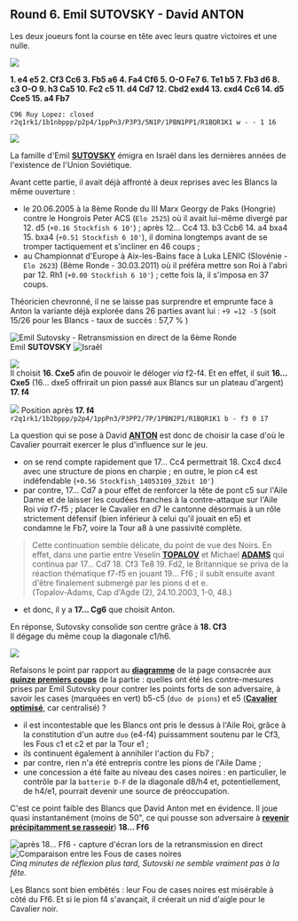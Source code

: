 ## Round 6. Emil SUTOVSKY - David ANTON

Les deux joueurs font la course en tête avec leurs quatre victoires et une nulle.

![](Standings_R05.png)

**1. e4 e5 2. Cf3 Cc6 3. Fb5 a6 4. Fa4 Cf6 5. O-O Fe7 6. Te1 b5 7. Fb3 d6 8. c3 O-O 9. h3 Ca5 10. Fc2 c5 11. d4 Cd7 12. Cbd2 exd4 13. cxd4 Cc6 14. d5 Cce5 15. a4 Fb7**

`C96 Ruy Lopez: closed`  
`r2q1rk1/1b1nbppp/p2p4/1ppPn3/P3P3/5N1P/1PBN1PP1/R1BQR1K1 w - - 1 16`

![](Diag_00.png)

La famille d'Emil [**SUTOVSKY**][1] émigra en Israël dans les dernières années de l'existence de l'Union Soviétique.

Avant cette partie, il avait déjà affronté à deux reprises avec les Blancs la même ouverture :

* le 20.06.2005 à la 8ème Ronde du III Marx Georgy de Paks (Hongrie) contre le Hongrois Peter ACS (`Elo 2525`) où il avait lui-même divergé par 12. d5 (`+0.16 Stockfish 6 10'`) ; après 12... Cc4 13. b3 Ccb6 14. a4 bxa4 15. bxa4 (`+0.51 Stockfish 6 10'`), il domina longtemps avant de se tromper tactiquement et s'incliner en 46 coups ;  
* au Championnat d'Europe à Aix-les-Bains face à Luka LENIC (Slovénie - `Elo 2623`) (8ème Ronde - 30.03.2011) où il préféra mettre son Roi à l'abri par 12. Rh1 (`+0.00 Stockfish 6 10'`) ; cette fois là, il s'imposa en 37 coups.

Théoricien chevronné, il ne se laisse pas surprendre et emprunte face à Anton la variante déjà explorée dans 26 parties avant lui : `+9 =12 -5` (soit 15/26 pour les Blancs - taux de succès : 57,7 % )

![](Sutovsky.png "Emil Sutovsky - Retransmission en direct de la 6&egrave;me Ronde")  
Emil **SUTOVSKY** ![](ISR.png "Isra&ecirc;l")

![](17-Nxe5.png)  
Il choisit **16. Cxe5** afin de pouvoir le déloger *via* f2-f4. Et en effet, il suit **16... Cxe5** (16... dxe5 offrirait un pion passé aux Blancs sur un plateau d'argent) **17. f4**

![](Diag_02.png) Position après **17. f4**  
`r2q1rk1/1b2bppp/p2p4/1ppPn3/P3PP2/7P/1PBN2P1/R1BQR1K1 b - f3 0 17`

La question qui se pose à David [**ANTON**][2] est donc de choisir la case d'où le Cavalier pourrait exercer le plus d'influence sur le jeu.

* on se rend compte rapidement que 17... Cc4 permettrait 18. Cxc4 dxc4 avec une structure de pions en charpie ; en outre, le pion c4 est indéfendable (`+0.56 Stockfish_14053109_32bit 10'`)  
* par contre, 17... Cd7 a pour effet de renforcer la tête de pont c5 sur l'Aile Dame et de laisser les coudées franches à la contre-attaque sur l'Aile Roi *via* f7-f5 ; placer le Cavalier en d7 le cantonne désormais à un rôle strictement défensif (bien inférieur à celui qu'il jouait en e5) et condamne le Fb7, voire la Tour a8 à une passivité complète.

> Cette continuation semble délicate, du point de vue des Noirs. En effet, dans une partie entre Veselin [**TOPALOV**][3] et Michael [**ADAMS**][4] qui continua par 17... Cd7 18. Cf3 Te8 19. Fd2, le Britannique se priva de la réaction thématique f7-f5 en jouant 19... Ff6 ; il subit ensuite avant d'être finalement submergé par les pions d et e.  
> (Topalov-Adams, Cap d'Agde (2), 24.10.2003, 1-0, 48.)

* et donc, il y a **17... Cg6** que choisit Anton.

En réponse, Sutovsky consolide son centre grâce à **18. Cf3**  
Il dégage du même coup la diagonale c1/h6.

![](Diag_03.png)

Refaisons le point par rapport au [**diagramme**][5] de la page consacrée aux [**quinze premiers coups**][6] de la partie : quelles ont été les contre-mesures prises par Emil Sutovsky pour contrer les points forts de son adversaire, à savoir les cases (marquées en vert) b5-c5 (`duo de pions`) et e5 ([**Cavalier optimisé**][7], car centralisé) ?

* il est incontestable que les Blancs ont pris le dessus à l'Aile Roi, grâce à la constitution d'un autre `duo` (e4-f4) puissamment soutenu par le Cf3, les Fous c1 et c2 et par la Tour e1 ;  
* ils continuent également à annihiler l'action du Fb7 ;  
* par contre, rien n'a été entrepris contre les pions de l'Aile Dame ;  
* une concession a été faite au niveau des cases noires : en particulier, le contrôle par la `batterie D-F` de la diagonale d8/h4 et, potentiellement, de h4/e1, pourrait devenir une source de préoccupation.

C'est ce point faible des Blancs que David Anton met en évidence. Il joue quasi instantanément (moins de 50", ce qui pousse son adversaire à [**revenir précipitamment se rasseoir**](18---Bf6.mp4)) **18... Ff6**

![](Reaction.png "apr&egrave;s 18... Ff6 - capture d'&eacute;cran lors de la retransmission en direct") ![](Diag_03a.png "Comparaison entre les Fous de cases noires")  
*Cinq minutes de réflexion plus tard, Sutovski ne semble vraiment pas à la fête.*

Les Blancs sont bien embêtés : leur Fou de cases noires est misérable à côté du Ff6. Et si le pion f4 s'avançait, il créerait un nid d'aigle pour le Cavalier noir.


[1]: https://en.wikipedia.org/wiki/Emil_Sutovsky
[2]: https://fr.wikipedia.org/wiki/David_Ant%C3%B3n_Guijarro
[3]: https://en.wikipedia.org/wiki/Veselin_Topalov
[4]: https://en.wikipedia.org/wiki/Michael_Adams_(chess_player)
[5]: https://bobjr-1.github.io/ChessAdventures/Gibraltar_2017/Diag_01c.png
[6]: https://bobjr-1.github.io/ChessAdventures/Gibraltar_2017/Anton.html
[7]: https://sites.google.com/site/rdchessfra/lesson_04/lesson_04_02


